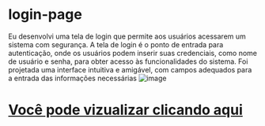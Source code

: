 # login-page
Eu desenvolvi uma tela de login que permite aos usuários acessarem um sistema com segurança. A tela de login é o ponto de entrada para autenticação, onde os usuários podem inserir suas credenciais, como nome de usuário e senha, para obter acesso às funcionalidades do sistema. Foi projetada uma interface intuitiva e amigável, com campos adequados para a entrada das informações necessárias
![image](https://github.com/nicolas00000/login-page/assets/87996073/2bac09e0-5fc6-4dfb-8277-297a51d8c465)
<h1> <a href="https://nicolas00000.github.io/login-page/"> Você pode vizualizar clicando aqui </a> </h1>
